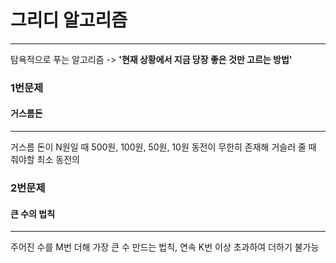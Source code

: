 # 그리디 알고리즘
---
탐욕적으로 푸는 알고리즘 -> **'현재 상황에서 지금 당장 좋은 것만 고르는 방법'**

### 1번문제
#### 거스름돈
---
거스름 돈이 N원일 때 500원, 100원, 50원, 10원 동전이 무한히 존재해 거슬러 줄 때 줘야할 최소 동전의 


### 2번문제
#### 큰 수의 법칙
---
주어진 수를 M번 더해 가장 큰 수 만드는 법칙, 연속 K번 이상 초과하여 더하기 불가능
